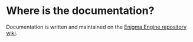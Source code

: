 # Where is the documentation?

Documentation is written and maintained on the [Enigma Engine repository wiki](https://github.com/EnigmaEngine/EnigmaEngine/wiki/home).